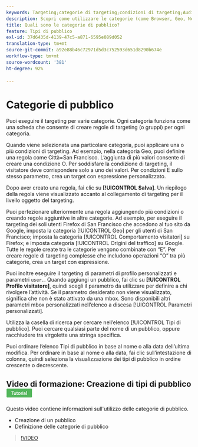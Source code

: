 ```yaml
---
keywords: Targeting;categorie di targeting;condizioni di targeting;Audience Manager;parametri di profilo personalizzati;profilo visitatore;parametri utente personalizzati;regole di targeting
description: Scopri come utilizzare le categorie (come Browser, Geo, Network, Operating System, Visitor Profile) per eseguire il targeting del contenuto.
title: Quali sono le categorie di pubblico?
feature: Tipi di pubblico
exl-id: 37d6435d-4139-47c5-a871-6595e089d052
translation-type: tm+mt
source-git-commit: a92e88b46c72971d5d3c752593d651d8290b674e
workflow-type: tm+mt
source-wordcount: '381'
ht-degree: 92%

---
```


# Categorie di pubblico

Puoi eseguire il targeting per varie categorie. Ogni categoria funziona come una scheda che consente di creare regole di targeting (o gruppi) per ogni categoria.

Quando viene selezionata una particolare categoria, puoi applicare una o più condizioni di targeting. Ad esempio, nella categoria Geo, puoi definire una regola come Città=San Francisco. Lʼaggiunta di più valori consente di creare una condizione O. Per soddisfare la condizione di targeting, il visitatore deve corrispondere solo a uno dei valori. Per condizioni E sullo stesso parametro, crea un target con espressione personalizzato.

Dopo aver creato una regola, fai clic su **[!UICONTROL Salva]**. Un riepilogo della regola viene visualizzato accanto al collegamento di targeting per il livello oggetto del targeting.

Puoi perfezionare ulteriormente una regola aggiungendo più condizioni o creando regole aggiuntive in altre categorie. Ad esempio, per eseguire il targeting dei soli utenti Firefox di San Francisco che accedono al tuo sito da Google, imposta la categoria [!UICONTROL Geo] per gli utenti di San Francisco; imposta la categoria [!UICONTROL Comportamento visitatori] su Firefox; e imposta categoria [!UICONTROL Origini del traffico] su Google. Tutte le regole create tra le categorie vengono combinate con “E”. Per creare regole di targeting complesse che includono operazioni “O” tra più categorie, crea un target con espressione.

Puoi inoltre eseguire il targeting di parametri di profilo personalizzati e parametri `user.`. Quando aggiungi un pubblico, fai clic su **[!UICONTROL Profilo visitatore]**, quindi scegli il parametro da utilizzare per definire a chi rivolgere l’attività. Se il parametro desiderato non viene visualizzato, significa che non è stato attivato da una mbox. Sono disponibili altri parametri mbox personalizzati nellʼelenco a discesa [!UICONTROL Parametri personalizzati].

Utilizza la casella di ricerca per cercare nellʼelenco [!UICONTROL Tipi di pubblico]. Puoi cercare qualsiasi parte del nome di un pubblico, oppure racchiudere tra virgolette una stringa specifica.

Puoi ordinare lʼelenco Tipi di pubblico in base al nome o alla data dellʼultima modifica. Per ordinare in base al nome o alla data, fai clic sull’intestazione di colonna, quindi seleziona la visualizzazione dei tipi di pubblico in ordine crescente o decrescente.

## Video di formazione: Creazione di tipi di pubblico ![Badge tutorial](/help/assets/tutorial.png)

Questo video contiene informazioni sull&#39;utilizzo delle categorie di pubblico.

* Creazione di un pubblico
* Definizione delle categorie di pubblico

>[!VIDEO](https://video.tv.adobe.com/v/17392)
